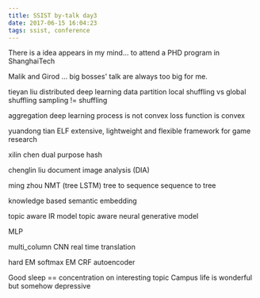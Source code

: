 ```yaml
---
title: SSIST by-talk day3
date: 2017-06-15 16:04:23
tags: ssist, conference
---
```


There is a idea appears in my mind... to attend a PHD program in ShanghaiTech

Malik and Girod ... big bosses' talk are always too big for me.

tieyan liu
distributed deep learning
data partition
local shuffling vs global shuffling
sampling != shuffling

aggregation
deep learning process is not convex
loss function is convex

yuandong tian
ELF extensive, lightweight and flexible framework for game research

xilin chen
dual purpose hash

chenglin liu
document image analysis (DIA)

ming zhou
NMT (tree LSTM)
tree to sequence 
sequence to tree 

knowledge based semantic embedding

topic aware IR model
topic aware neural generative model

MLP

multi_column CNN 
real time translation

hard EM
softmax EM
CRF autoencoder

Good sleep == concentration on interesting topic
Campus life is wonderful but somehow depressive
